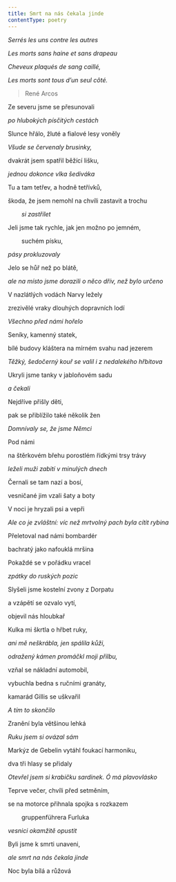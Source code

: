 ```yaml
---
title: Smrt na nás čekala jinde
contentType: poetry
---
```


<section>

_Serrés les uns contre les autres_

_Les morts sans haine et sans drapeau_

_Cheveux plaqués de sang caillé,_

_Les morts sont tous d’un seul côté._

> René Arcos

Ze severu jsme se přesunovali

_po hlubokých písčitých cestách_

</section>

<section>

Slunce hřálo, žluté a fialové lesy voněly

_Všude se červenaly brusinky,_

</section>

<section>

dvakrát jsem spatřil běžící lišku,

_jednou dokonce vlka šediváka_

</section>

<section>

Tu a tam tetřev, a hodně tetřívků,

škoda, že jsem nemohl na chvíli zastavit a trochu

        _si zastřílet_

</section>

<section>

Jeli jsme tak rychle, jak jen možno po jemném,

        suchém písku,

_pásy prokluzovaly_

</section>

<section>

Jelo se hůř než po blátě,

_ale na místo jsme dorazili o něco dřív, než bylo určeno_

</section>

<section>

V nazlátlých vodách Narvy ležely

zrezivělé vraky dlouhých dopravních lodí

_Všechno před námi hořelo_

</section>

<section>

Seníky, kamenný statek,

bílé budovy kláštera na mírném svahu nad jezerem

_Těžký, šedočerný kouř se valil i z nedalekého hřbitova_

</section>

<section>

Ukryli jsme tanky v jabloňovém sadu

_a čekali_

</section>

<section>

Nejdříve přišly děti,

pak se přiblížilo také několik žen

_Domnívaly se, že jsme Němci_

</section>

<section>

Pod námi

na štěrkovém břehu porostlém řídkými trsy trávy

_leželi muži zabití v minulých dnech_

</section>

<section>

Černali se tam nazí a bosí,

vesničané jim vzali šaty a boty

V noci je hryzali psi a vepři

_Ale co je zvláštní: víc než mrtvolný pach byla cítit rybina_

</section>

<section>

Přeletoval nad námi bombardér

bachratý jako nafouklá mršina

Pokaždé se v pořádku vracel

_zpátky do ruských pozic_

</section>

<section>

Slyšeli jsme kostelní zvony z Dorpatu

a vzápětí se ozvalo vytí,

objevil nás hloubkař

Kulka mi škrtla o hřbet ruky,

_ani mě neškrábla, jen spálila kůži,_

</section>

<section>

_odražený kámen promáčkl moji přilbu,_

</section>

<section>

vzňal se nákladní automobil,

vybuchla bedna s ručními granáty,

kamarád Gillis se uškvařil

_A tím to skončilo_

</section>

<section>

Zranění byla většinou lehká

_Ruku jsem si ovázal sám_

</section>

<section>

Markýz de Gebelin vytáhl foukací harmoniku,

dva tři hlasy se přidaly

_Otevřel jsem si krabičku sardinek. Ó má plavovlásko_

</section>

<section>

Teprve večer, chvíli před setměním,

se na motorce přihnala spojka s rozkazem

        gruppenführera Furluka

_vesnici okamžitě opustit_

</section>

<section>

Byli jsme k smrti unaveni,

_ale smrt na nás čekala jinde_

</section>

<section>

Noc byla bílá a růžová

</section>
